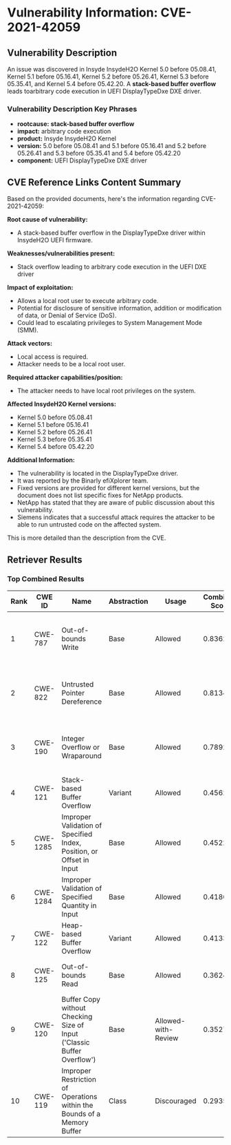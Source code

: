 # Vulnerability Information: CVE-2021-42059

## Vulnerability Description
An issue was discovered in Insyde InsydeH2O Kernel 5.0 before 05.08.41, Kernel 5.1 before 05.16.41, Kernel 5.2 before 05.26.41, Kernel 5.3 before 05.35.41, and Kernel 5.4 before 05.42.20. A **stack-based buffer overflow** leads toarbitrary code execution in UEFI DisplayTypeDxe DXE driver.

### Vulnerability Description Key Phrases
- **rootcause:** **stack-based buffer overflow**
- **impact:** arbitrary code execution
- **product:** Insyde InsydeH2O Kernel
- **version:** 5.0 before 05.08.41 and 5.1 before 05.16.41 and 5.2 before 05.26.41 and 5.3 before 05.35.41 and 5.4 before 05.42.20
- **component:** UEFI DisplayTypeDxe DXE driver

## CVE Reference Links Content Summary
Based on the provided documents, here's the information regarding CVE-2021-42059:

**Root cause of vulnerability:**
- A stack-based buffer overflow in the DisplayTypeDxe driver within InsydeH2O UEFI firmware.

**Weaknesses/vulnerabilities present:**
- Stack overflow leading to arbitrary code execution in the UEFI DXE driver

**Impact of exploitation:**
- Allows a local root user to execute arbitrary code.
- Potential for disclosure of sensitive information, addition or modification of data, or Denial of Service (DoS).
- Could lead to escalating privileges to System Management Mode (SMM).

**Attack vectors:**
- Local access is required.
- Attacker needs to be a local root user.

**Required attacker capabilities/position:**
- The attacker needs to have local root privileges on the system.

**Affected InsydeH2O Kernel versions:**
- Kernel 5.0 before 05.08.41
- Kernel 5.1 before 05.16.41
- Kernel 5.2 before 05.26.41
- Kernel 5.3 before 05.35.41
- Kernel 5.4 before 05.42.20

**Additional Information:**
- The vulnerability is located in the DisplayTypeDxe driver.
- It was reported by the Binarly efiXplorer team.
- Fixed versions are provided for different kernel versions, but the document does not list specific fixes for NetApp products.
- NetApp has stated that they are aware of public discussion about this vulnerability.
- Siemens indicates that a successful attack requires the attacker to be able to run untrusted code on the affected system.

This is more detailed than the description from the CVE.

## Retriever Results

### Top Combined Results

| Rank | CWE ID | Name | Abstraction | Usage | Combined Score | Retrievers | Individual Scores |
|------|--------|------|-------------|-------|---------------|------------|-------------------|
| 1 | CWE-787 | Out-of-bounds Write | Base | Allowed | 0.8362 | dense, sparse, graph | dense: 0.611, sparse: 0.302, graph: 1.000 |
| 2 | CWE-822 | Untrusted Pointer Dereference | Base | Allowed | 0.8134 | dense, sparse, graph | dense: 0.589, sparse: 0.282, graph: 1.000 |
| 3 | CWE-190 | Integer Overflow or Wraparound | Base | Allowed | 0.7892 | dense, sparse, graph | dense: 0.620, sparse: 0.212, graph: 1.000 |
| 4 | CWE-121 | Stack-based Buffer Overflow | Variant | Allowed | 0.4562 | dense, sparse | dense: 0.645, sparse: 0.300 |
| 5 | CWE-1285 | Improper Validation of Specified Index, Position, or Offset in Input | Base | Allowed | 0.4522 | dense, sparse | dense: 0.644, sparse: 0.227 |
| 6 | CWE-1284 | Improper Validation of Specified Quantity in Input | Base | Allowed | 0.4180 | dense, sparse | dense: 0.581, sparse: 0.223 |
| 7 | CWE-122 | Heap-based Buffer Overflow | Variant | Allowed | 0.4133 | dense, sparse | dense: 0.627, sparse: 0.234 |
| 8 | CWE-125 | Out-of-bounds Read | Base | Allowed | 0.3624 | sparse, graph | sparse: 0.194, graph: 0.703 |
| 9 | CWE-120 | Buffer Copy without Checking Size of Input ('Classic Buffer Overflow') | Base | Allowed-with-Review | 0.3527 | sparse, graph | sparse: 0.194, graph: 0.722 |
| 10 | CWE-119 | Improper Restriction of Operations within the Bounds of a Memory Buffer | Class | Discouraged | 0.2935 | dense, sparse, graph | dense: 0.617, sparse: 0.206, graph: 0.642 |

